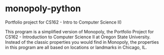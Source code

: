 # monopoly-python
Portfolio project for CS162 - Intro to Computer Science II)

This program is a simplified version of Monopoly, the Portfolio Project for CS162 - Introduction to Computer Science II at Oregon State University. Instead of the classic properties you would find in Monopoly, the properties in this program are all based on locations or landmarks in Chicago, IL.
